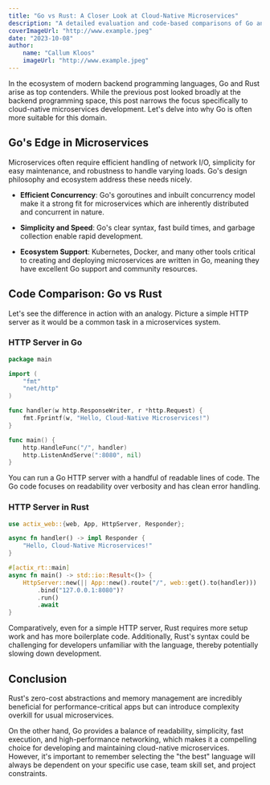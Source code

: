 ```yaml
---
title: "Go vs Rust: A Closer Look at Cloud-Native Microservices"
description: "A detailed evaluation and code-based comparisons of Go and Rust, focusing on the development of Cloud-Native Microservices"
coverImageUrl: "http://www.example.jpeg"
date: "2023-10-08"
author:
    name: "Callum Kloos"
    imageUrl: "http://www.example.jpeg"
---
```


In the ecosystem of modern backend programming languages, Go and Rust arise as top contenders. While the previous post looked broadly at the backend programming space, this post narrows the focus specifically to cloud-native microservices development. Let's delve into why Go is often more suitable for this domain.

## Go's Edge in Microservices

Microservices often require efficient handling of network I/O, simplicity for easy maintenance, and robustness to handle varying loads. Go's design philosophy and ecosystem address these needs nicely.

-   **Efficient Concurrency**: Go's goroutines and inbuilt concurrency model make it a strong fit for microservices which are inherently distributed and concurrent in nature.

-   **Simplicity and Speed**: Go's clear syntax, fast build times, and garbage collection enable rapid development.

-   **Ecosystem Support**: Kubernetes, Docker, and many other tools critical to creating and deploying microservices are written in Go, meaning they have excellent Go support and community resources.

## Code Comparison: Go vs Rust

Let's see the difference in action with an analogy. Picture a simple HTTP server as it would be a common task in a microservices system.

### HTTP Server in Go

```go
package main

import (
	"fmt"
	"net/http"
)

func handler(w http.ResponseWriter, r *http.Request) {
	fmt.Fprintf(w, "Hello, Cloud-Native Microservices!")
}

func main() {
	http.HandleFunc("/", handler)
	http.ListenAndServe(":8080", nil)
}
```

You can run a Go HTTP server with a handful of readable lines of code. The Go code focuses on readability over verbosity and has clean error handling.

### HTTP Server in Rust

```rust
use actix_web::{web, App, HttpServer, Responder};

async fn handler() -> impl Responder {
    "Hello, Cloud-Native Microservices!"
}

#[actix_rt::main]
async fn main() -> std::io::Result<()> {
    HttpServer::new(|| App::new().route("/", web::get().to(handler)))
        .bind("127.0.0.1:8080")?
        .run()
        .await
}
```

Comparatively, even for a simple HTTP server, Rust requires more setup work and has more boilerplate code. Additionally, Rust's syntax could be challenging for developers unfamiliar with the language, thereby potentially slowing down development.

## Conclusion

Rust's zero-cost abstractions and memory management are incredibly beneficial for performance-critical apps but can introduce complexity overkill for usual microservices.

On the other hand, Go provides a balance of readability, simplicity, fast execution, and high-performance networking, which makes it a compelling choice for developing and maintaining cloud-native microservices. However, it's important to remember selecting the "the best" language will always be dependent on your specific use case, team skill set, and project constraints.
